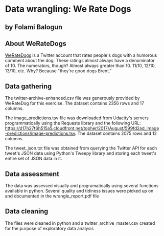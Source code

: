 # Data wrangling: We Rate Dogs
## by Folami Balogun

## About WeRateDogs
[WeRateDogs](https://twitter.com/dog_rates) is a Twitter account that rates people's dogs with a humorous comment about the dog. These ratings almost always have a denominator of 10. The numerators, though? Almost always greater than 10. 11/10, 12/10, 13/10, etc. Why? Because "they're good dogs Brent."  

## Data gathering
The twitter-archive-enhanced.csv file was generously provided by WeRateDog for this exercise. The dataset contains 2356 rows and 17 columns.

The image_predictions.tsv file was downloaded from Udacity's servers programmatically using the Requests library and the following URL: https://d17h27t6h515a5.cloudfront.net/topher/2017/August/599fd2ad_image-predictions/image-predictions.tsv. The dataset contains 2075 rows and 12 columns.

The tweet_json.txt file was obtained from querying the Twitter API for each tweet's JSON data using Python's Tweepy library and storing each tweet's entire set of JSON data in it.

## Data assessment
The data was assessed visually and programatically using several functions available in python. Several quality and tidiness issues were picked up on and documented in the wrangle_report.pdf file

## Data cleaning
The files were cleaned in python and a twitter_archive_master.csv created for the purpose of exploratory data analysis